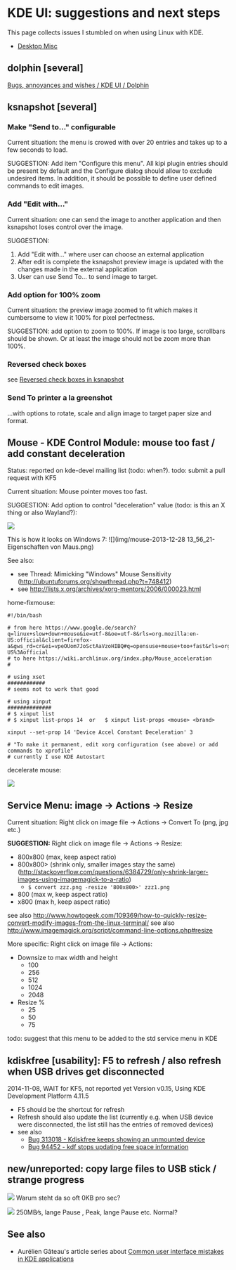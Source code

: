 KDE UI: suggestions and next steps
==================================

This page collects issues I stumbled on when using Linux with KDE.

* [Desktop Misc](struct-desktop-misc.md)

dolphin [several]
-----------------
[Bugs, annoyances and wishes / KDE UI / Dolphin](struct-dolphin.md)


ksnapshot [several]
-------------------
### Make "Send to..." configurable

Current situation: the menu is crowed with over 20 entries and takes up to a few seconds to load.

SUGGESTION: Add item "Configure this menu".
All kipi plugin entries should be present by default and the Configure dialog should
allow to exclude undesired items. In addition, it should be possible to define user
defined commands to edit images.

### Add "Edit with..."

Current situation: one can send the image to another application and then ksnapshot loses control over the image.

SUGGESTION:
1. Add "Edit with..." where user can choose an external application
2. After edit is complete the ksnapshot preview image is updated with the changes made in the external application
3. User can use Send To... to send image to target.

### Add option for 100% zoom

Current situation: the preview image zoomed to fit which makes it cumbersome to view it 100% for pixel perfectness.

SUGGESTION: add option to zoom to 100%.
If image is too large, scrollbars should be shown. Or at least the image should not be zoom more than 100%.

### Reversed check boxes

see [Reversed check boxes in ksnapshot](http://agateau.com/2010/common-user-interface-mistakes-in-kde-applications-part-2-dialog-layouts/)

### Send To printer a la greenshot

...with options to rotate, scale and align image to target paper size and format.


Mouse - KDE Control Module: mouse too fast / add constant deceleration
----------------------------------------------------------------------
Status: reported on kde-devel mailing list (todo: when?).
todo: submit a pull request with KF5

Current situation:
Mouse pointer moves too fast.

SUGGESTION:
Add option to control "deceleration" value (todo: is this an X thing or also Wayland?):

![](img/mouse-system-settings-decel.png)

This is how it looks on Windows 7: ![](img/mouse-2013-12-28 13_56_21-Eigenschaften von Maus.png)

See also:

* see Thread: Mimicking "Windows" Mouse Sensitivity (http://ubuntuforums.org/showthread.php?t=748412)
* see http://lists.x.org/archives/xorg-mentors/2006/000023.html

home-fixmouse:

```
#!/bin/bash

# from here https://www.google.de/search?q=linux+slow+down+mouse&ie=utf-8&oe=utf-8&rls=org.mozilla:en-US:official&client=firefox-a&gws_rd=cr&ei=vpeOUom7JoSctAaVzoHIBQ#q=opensuse+mouse+too+fast&rls=org.mozilla:en-US%3Aofficial
# to here https://wiki.archlinux.org/index.php/Mouse_acceleration
#

# using xset
############
# seems not to work that good

# using xinput
##############
# $ xinput list
# $ xinput list-props 14  or   $ xinput list-props <mouse> <brand>

xinput --set-prop 14 'Device Accel Constant Deceleration' 3

# "To make it permanent, edit xorg configuration (see above) or add commands to xprofile"
# currently I use KDE Autostart
```

decelerate mouse:

![](img/mouse-decelerate-mouse.png)


Service Menu: image -> Actions -> Resize
----------------------------------------
Current situation: Right click on image file -> Actions -> Convert To (png, jpg etc.)

**SUGGESTION:**
Right click on image file -> Actions -> Resize:

* 800x800 (max, keep aspect ratio)
* 800x800> (shrink only, smaller images stay the same) (http://stackoverflow.com/questions/6384729/only-shrink-larger-images-using-imagemagick-to-a-ratio)
  * `$ convert zzz.png -resize '800x800>' zzz1.png`
* 800 (max w, keep aspect ratio)
* x800 (max h, keep aspect ratio)

see also http://www.howtogeek.com/109369/how-to-quickly-resize-convert-modify-images-from-the-linux-terminal/
see also http://www.imagemagick.org/script/command-line-options.php#resize

More specific:
Right click on image file -> Actions:

* Downsize to max width and height
  * 100
  * 256
  * 512
  * 1024
  * 2048
* Resize %
  * 25
  * 50
  * 75

todo: suggest that this menu to be added to the std service menu in KDE


kdiskfree [usability]: F5 to refresh / also refresh when USB drives get disconnected
------------------------------------------------------------------------------------
2014-11-08, WAIT for KF5, not reported yet
Version v0.15, Using KDE Development Platform 4.11.5

* F5 should be the shortcut for refresh
* Refresh should also update the list (currently e.g. when USB device were disconnected, the list still has the entries of removed devices)
* see also
    * [Bug 313018 - Kdiskfree keeps showing an unmounted device](https://bugs.kde.org/show_bug.cgi?id=313018)
    * [Bug 94452 - kdf stops updating free space information](https://bugs.kde.org/show_bug.cgi?id=94452)


new/unreported: copy large files to USB stick / strange progress
----------------------------------------------------------------
![](img/copy-large-files-1.png) Warum steht da so oft 0KB pro sec?

![](img/copy-large-files-2.png) 250MB⁄s, lange Pause , Peak, lange Pause etc. Normal?


See also
--------
  * Aurélien Gâteau's article series about [Common user interface mistakes in KDE applications](http://agateau.com/article-series/common-ui-mistakes-in-kde-applications/)
